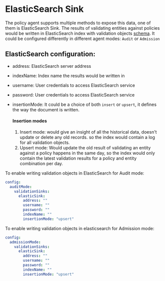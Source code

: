 # ElasticSearch Sink
The policy agent supports multiple methods to expose this data, one of them is ElasticSearch Sink.
The results of validating entities against policies would be written in ElasticSearch index with validation objects [schema](https://github.com/weaveworks/policy-agent/blob/dev/internal/sink/elastic/schema.json). It could be configured differently in different agent modes: `Audit` or `Admission`

## ElasticSearch configuration:

- address: ElasticSearch server address

- indexName: Index name the results would be written in

- username: User credentials to access ElasticSearch service

- password: User credentials to access ElasticSearch service

- insertionMode: It could be a choice of both `insert` or `upsert`, it defines the way the document is written.
			 
	#### Insertion modes
	1. Insert mode: would give an insight of all the historical data, doesn't update or delete any old records. so the index would contain a log for all validation objects.
	2. Upsert mode: Would update the old result of validating an entity against a policy happens in the same day, so the index would only contain the latest validation results for a policy and entity combination per day.

To enable writing validation objects in ElasticSearch for Audit mode:
```yaml
config:
  auditMode:
    validationSinks:
      elasticSink:
        address: ""
        username: ""
        password: ""
        indexName: ""
        insertionMode: "upsert"
```
To enable writing validation objects in elasticsearch for Admission mode:
```yaml
config:
  admissionMode:
    validationSinks:
      elasticSink:
        address: ""
        username: ""
        password: ""
        indexName: ""
        insertionMode: "upsert"
```